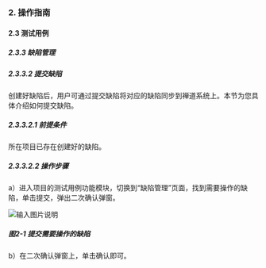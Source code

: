 ### 2. 操作指南

#### 2.3 测试用例

##### 2.3.3 缺陷管理

##### 2.3.3.2 提交缺陷

创建好缺陷后，用户可通过提交缺陷将对应的缺陷同步到禅道系统上。本节为您具体介绍如何提交缺陷。

##### 2.3.3.2.1 前提条件

所在项目已存在创建好的缺陷。

##### 2.3.3.2.2 操作步骤

a）进入项目的测试用例功能模块，切换到“缺陷管理”页面，找到需要操作的缺陷，单击提交，弹出二次确认弹窗。

![输入图片说明](../../../../images/SoFlu%E5%85%A8%E8%87%AA%E5%8A%A8%E6%B5%8B%E8%AF%95%E5%B9%B3%E5%8F%B0%E6%95%99%E7%A8%8B/2.%20%E6%93%8D%E4%BD%9C%E6%8C%87%E5%8D%97/3.%20%E6%B5%8B%E8%AF%95%E7%94%A8%E4%BE%8B/3.%20%E7%BC%BA%E9%99%B7%E7%AE%A1%E7%90%86/2-1.png)

##### 图2-1 提交需要操作的缺陷

b）在二次确认弹窗上，单击确认即可。
